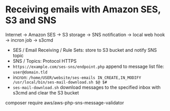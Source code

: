 # Receiving emails with Amazon SES, S3 and SNS

Internet → Amazon SES → S3 storage → SNS notification → local web hook → incron job → s3cmd

- SES / Email Receiving / Rule Sets: store to S3 bucket and notify SNS topic
- SNS / Topics: Protocol HTTPS
- `https://example.com/ses-sns/endpoint.php` append to message list file: `user@domain.tld`
- incron: `/home/USER/website/ses-emails IN_CREATE,IN_MODIFY /usr/local/bin/ses-mail-download.sh $@ $#`
- `ses-mail-download.sh` download messages to the specified inbox with s3cmd and clear the S3 bucket

composer require aws/aws-php-sns-message-validator

